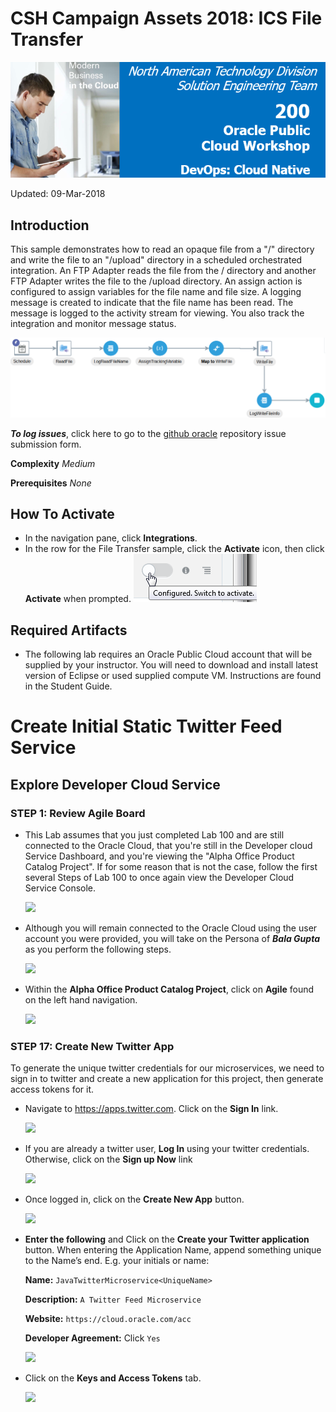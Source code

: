 # CSH Campaign Assets 2018: ICS File Transfer

![](images/200/Picture-lab.png)

Updated: 09-Mar-2018

## Introduction

This sample demonstrates how to read an opaque file from a "/" directory and write the file to an "/upload" directory in a scheduled orchestrated integration. An FTP Adapter reads the file from the / directory and another FTP Adapter writes the file to the /upload directory. An assign action is configured to assign variables for the file name and file size. A logging message is created to indicate that the file name has been read. The message is logged to the activity stream for viewing. You also track the integration and monitor message status.

 ![](images/sample/sample_001.png)

***To log issues***, click here to go to the [github oracle](https://github.com/oracle/learning-library/issues/new) repository issue submission form.

**Complexity**
*Medium*

**Prerequisites**
*None*


## How To Activate

- In the navigation pane, click **Integrations**.
- In the row for the File Transfer sample, click the **Activate** icon, then click **Activate** when prompted.
    ![](images/sample/sample_002.png)

## Required Artifacts

- The following lab requires an Oracle Public Cloud account that will be supplied by your instructor. You will need to download and install latest version of Eclipse or used supplied compute VM. Instructions are found in the Student Guide.

# Create Initial Static Twitter Feed Service

## Explore Developer Cloud Service

### **STEP 1**: Review Agile Board

- This Lab assumes that you just completed Lab 100 and are still connected to the Oracle Cloud, that you're still in the Developer cloud Service Dashboard, and you're viewing the "Alpha Office Product Catalog Project". If for some reason that is not the case, follow the first several Steps of Lab 100 to once again view the Developer Cloud Service Console.

    ![](images/200/Picture10.5.png)  

- Although you will remain connected to the Oracle Cloud using the user account you were provided, you will take on the Persona of ***Bala Gupta*** as you perform the following steps.

    ![](images/bala.png)  

- Within the **Alpha Office Product Catalog Project**, click on **Agile** found on the left hand navigation.

    ![](images/200/Picture11.png)  



### **STEP 17**: Create New Twitter App

To generate the unique twitter credentials for our microservices, we need to sign in to twitter and create a new application for this project, then generate access tokens for it.

- Navigate to https://apps.twitter.com. Click on the **Sign In** link.

    ![](images/200/image119.png)  

- If you are already a twitter user, **Log In** using your twitter credentials. Otherwise, click on the **Sign up Now** link

    ![](images/200/image120.png)  

- Once logged in, click on the **Create New App** button.

    ![](images/200/image121.png)  

- **Enter the following** and Click on the **Create your Twitter application** button. When entering the Application Name, append something unique to the Name’s end. E.g. your initials or name:

  **Name:** `JavaTwitterMicroservice<UniqueName>`

  **Description:** `A Twitter Feed Microservice`

  **Website:** `https://cloud.oracle.com/acc`

  **Developer Agreement:** Click `Yes`

    ![](images/200/image122.png)  

- Click on the **Keys and Access Tokens** tab.

    ![](images/200/image123.png)  



